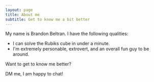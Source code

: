```yaml
---
layout: page
title: About me
subtitle: Get to know me a bit better
---
```


My name is Brandon Beltran. I have the following qualities:

- I can solve the Rubiks cube in under a minute.
- I'm extremely personable, extrovert, and an overall fun guy to be around. 

Want to get to know me better?

DM me, I am happy to chat!
